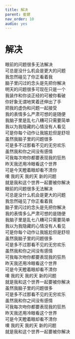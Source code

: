 ```yaml
---
title: 解决
parent: 崔健
nav_order: 10
audio: yes
---
```


# 解决

眼前的问题很多无法解决  
可总是没什么机会是更大的问题  
我忽然碰见了你正看着我  
脑子里闪过的念头是先把你解决  
明天的问题很多可现在只是一个  
我装作和你谈正经的可被你看破  
你好象无谓地笑着还伸出了手  
把我的虚伪和问题一起接受  
我的表情多么严肃可想的是随便  
我脑子里是乱七八糟可只需要简单  
我以为我隐藏的心情没有人看见  
可是你每个动作让我尴尬但是舒坦  
虽然我脑子里的问题很多  
可是多不过那看不见的无穷欢乐  
虽然我和你之间没有感情  
可我每次吻你都要表现我的狂热  
昨天我还用冷眼看这个世界  
可是今天瞪着眼却看不清你  
噢 我的天 我的天 新的问题  
就是我和这个世界一起要被你解决  
眼前的问题很多无法解决  
可总是没什么机会是更大的问题  
我忽然碰见了你正看着我  
脑子里闪过的念头是先把你解决  
我的表情多么严肃可想的是随便  
我脑子里是乱七八糟可只需要简单  
我以为我隐藏的心情没有人看见  
可是你每个动作让我尴尬但是舒坦  
虽然我脑子里的问题很多  
可是多不过那看不见的无穷欢乐  
虽然我和你之间没有感情  
可我每次吻你都要表现我的狂热  
昨天我还用冷眼看这个世界  
可是今天瞪着眼却看不清你  
噢 我的天 我的天 新的问题  
就是我和这个世界一起要被你解决  
虽然我脑子里的问题很多  
可是多不过那看不见的无穷欢乐  
虽然我和你之间没有感情  
可我每次吻你都要表现我的狂热  
昨天我还用冷眼看这个世界  
可是今天瞪着眼却看不清你  
噢 我的天 我的天 新的问题  
就是我和这个世界一起要被你解决